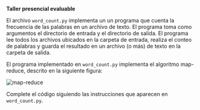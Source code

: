 **Taller presencial evaluable**

El archivo `word_count.py` implementa un un programa que cuenta la frecuencia de las palabras en un archivo de texto. El programa toma como argumentos el directorio de entrada y el directorio de salida. El programa lee todos los archivos ubicados en la carpeta de entrada, realiza el conteo de palabras y guarda el resultado en un archivo (o más) de texto en la carpeta de salida.

El programa implementado en `word_count.py` implementa el algoritmo map-reduce, descrito en la siguiente figura:

![map-reduce](https://raw.githubusercontent.com/jdvelasq/datalabs/master/images/map-reduce.jpg)

Complete el código siguiendo las instrucciones que aparecen en `word_count.py`.
